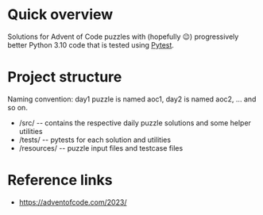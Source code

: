 # Quick overview

Solutions for Advent of Code puzzles with (hopefully 😉) progressively better Python 3.10 code that is tested using [Pytest](https://pytest.org/).

# Project structure

Naming convention: day1 puzzle is named aoc1, day2 is named aoc2, ... and so on.

- /src/ -- contains the respective daily puzzle solutions and some helper utilities
- /tests/ -- pytests for each solution and utilities
- /resources/ -- puzzle input files and testcase files


# Reference links

- https://adventofcode.com/2023/
